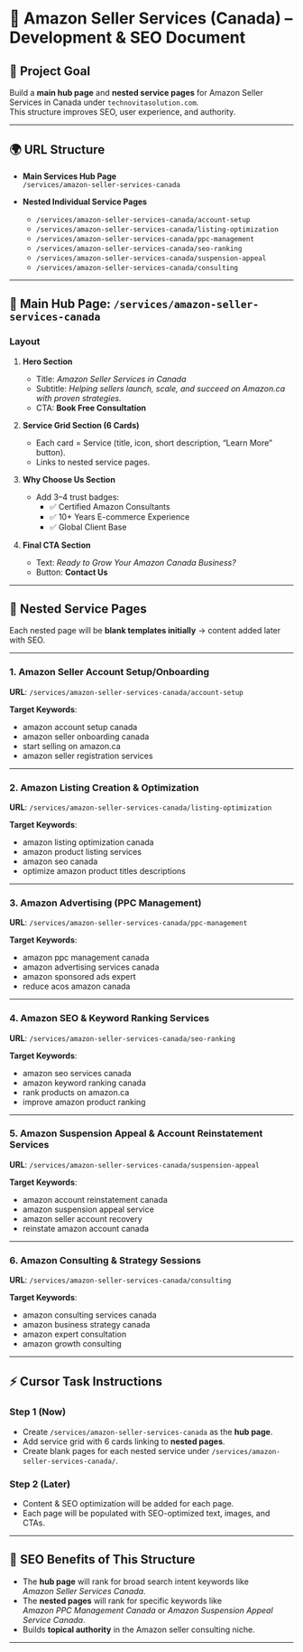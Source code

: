 # 📄 Amazon Seller Services (Canada) – Development & SEO Document

## 🚀 Project Goal
Build a **main hub page** and **nested service pages** for Amazon Seller Services in Canada under `technovitasolution.com`.  
This structure improves SEO, user experience, and authority.

---

## 🌍 URL Structure

- **Main Services Hub Page**  
  `/services/amazon-seller-services-canada`

- **Nested Individual Service Pages**  
  - `/services/amazon-seller-services-canada/account-setup`
  - `/services/amazon-seller-services-canada/listing-optimization`
  - `/services/amazon-seller-services-canada/ppc-management`
  - `/services/amazon-seller-services-canada/seo-ranking`
  - `/services/amazon-seller-services-canada/suspension-appeal`
  - `/services/amazon-seller-services-canada/consulting`

---

## 🎨 Main Hub Page: `/services/amazon-seller-services-canada`

### Layout
1. **Hero Section**
   - Title: *Amazon Seller Services in Canada*
   - Subtitle: *Helping sellers launch, scale, and succeed on Amazon.ca with proven strategies.*
   - CTA: **Book Free Consultation**

2. **Service Grid Section (6 Cards)**
   - Each card = Service (title, icon, short description, “Learn More” button).
   - Links to nested service pages.

3. **Why Choose Us Section**
   - Add 3–4 trust badges:  
     - ✅ Certified Amazon Consultants  
     - ✅ 10+ Years E-commerce Experience  
     - ✅ Global Client Base  

4. **Final CTA Section**
   - Text: *Ready to Grow Your Amazon Canada Business?*  
   - Button: **Contact Us**

---

## 📌 Nested Service Pages

Each nested page will be **blank templates initially** → content added later with SEO.

---

### 1. Amazon Seller Account Setup/Onboarding
**URL**: `/services/amazon-seller-services-canada/account-setup`  

**Target Keywords**:  
- amazon account setup canada  
- amazon seller onboarding canada  
- start selling on amazon.ca  
- amazon seller registration services  

---

### 2. Amazon Listing Creation & Optimization
**URL**: `/services/amazon-seller-services-canada/listing-optimization`  

**Target Keywords**:  
- amazon listing optimization canada  
- amazon product listing services  
- amazon seo canada  
- optimize amazon product titles descriptions  

---

### 3. Amazon Advertising (PPC Management)
**URL**: `/services/amazon-seller-services-canada/ppc-management`  

**Target Keywords**:  
- amazon ppc management canada  
- amazon advertising services canada  
- amazon sponsored ads expert  
- reduce acos amazon canada  

---

### 4. Amazon SEO & Keyword Ranking Services
**URL**: `/services/amazon-seller-services-canada/seo-ranking`  

**Target Keywords**:  
- amazon seo services canada  
- amazon keyword ranking canada  
- rank products on amazon.ca  
- improve amazon product ranking  

---

### 5. Amazon Suspension Appeal & Account Reinstatement Services
**URL**: `/services/amazon-seller-services-canada/suspension-appeal`  

**Target Keywords**:  
- amazon account reinstatement canada  
- amazon suspension appeal service  
- amazon seller account recovery  
- reinstate amazon account canada  

---

### 6. Amazon Consulting & Strategy Sessions
**URL**: `/services/amazon-seller-services-canada/consulting`  

**Target Keywords**:  
- amazon consulting services canada  
- amazon business strategy canada  
- amazon expert consultation  
- amazon growth consulting  

---

## ⚡ Cursor Task Instructions

### Step 1 (Now)
- Create `/services/amazon-seller-services-canada` as the **hub page**.
- Add service grid with 6 cards linking to **nested pages**.
- Create blank pages for each nested service under `/services/amazon-seller-services-canada/`.

### Step 2 (Later)
- Content & SEO optimization will be added for each page.
- Each page will be populated with SEO-optimized text, images, and CTAs.

---

## 🔑 SEO Benefits of This Structure
- The **hub page** will rank for broad search intent keywords like  
  *Amazon Seller Services Canada*.  
- The **nested pages** will rank for specific keywords like  
  *Amazon PPC Management Canada* or *Amazon Suspension Appeal Service Canada*.  
- Builds **topical authority** in the Amazon seller consulting niche.

---
